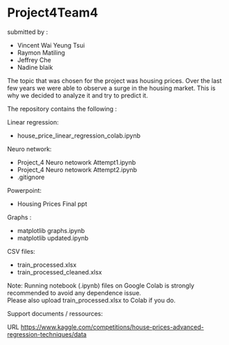 # Project4Team4

submitted by :
- Vincent Wai Yeung Tsui
- Raymon Matiling
- Jeffrey Che
- Nadine blaik

The topic that was chosen for the project was housing prices. Over the last few years we were able to observe a surge in the housing market. This is why we decided to analyze it and try to predict it.

The repository contains the following :

Linear regression:
- house_price_linear_regression_colab.ipynb
  
Neuro network:
- Project_4 Neuro netowork Attempt1.ipynb
- Project_4 Neuro netowork Attempt2.ipynb
- .gitignore
  
Powerpoint:
- Housing Prices Final ppt
  
Graphs :
- matplotlib graphs.ipynb
- matplotlib updated.ipynb

CSV files:
- train_processed.xlsx
- train_processed_cleaned.xlsx

Note: Running notebook (.ipynb) files on Google Colab is strongly recommended  to avoid any dependence issue.   
Please also upload train_processed.xlsx to Colab if you do.

Support documents / ressources:

URL https://www.kaggle.com/competitions/house-prices-advanced-regression-techniques/data
